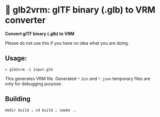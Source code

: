 # :diamond_shape_with_a_dot_inside: glb2vrm: glTF binary (.glb) to VRM converter
**Convert glTF binary (.glb) to VRM**

Please do not use this if you have no idea what you are doing.

## Usage:

```
> glb2vrm -i input.glb
```

This generates VRM file. Generated `*.bin` and `*.json` temporary files are only for debugging purpose.

## Building

```
mkdir build ; cd build ; cmake ..
```